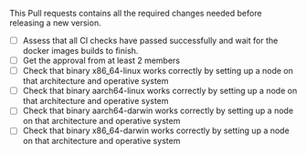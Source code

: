 This Pull requests contains all the required changes needed before releasing a new version.

- [ ] Assess that all CI checks have passed successfully and wait for the docker images builds to finish.
- [ ] Get the approval from at least 2 members
- [ ] Check that binary x86_64-linux works correctly by setting up a node on that architecture and operative system
- [ ] Check that binary aarch64-linux works correctly by setting up a node on that architecture and operative system
- [ ] Check that binary aarch64-darwin works correctly by setting up a node on that architecture and operative system
- [ ] Check that binary x86_64-darwin works correctly by setting up a node on that architecture and operative system
